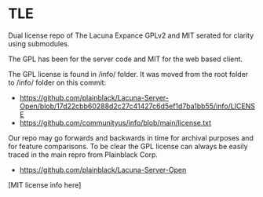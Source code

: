 # TLE
Dual license repo of The Lacuna Expance GPLv2 and MIT serated for clarity using submodules.

The GPL has been for the server code and MIT for the web based client.

The GPL license is found in /info/ folder. It was moved from the root folder to /info/ folder on this commit:
 - https://github.com/plainblack/Lacuna-Server-Open/blob/17d22cbb60288d2c27c41427c6d5ef1d7ba1bb55/info/LICENSE
 - https://github.com/communityus/info/blob/main/license.txt
 
Our repo may go forwards and backwards in time for archival purposes and for feature comparisons. To be clear the GPL license can always be easily traced in the main repro from Plainblack Corp.
- https://github.com/plainblack/Lacuna-Server-Open

[MIT license info here]
